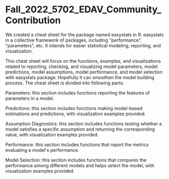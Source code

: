 # Fall_2022_5702_EDAV_Community_Contribution

We created a cheat sheet for the package named easystats in R. easystats in a collective framework of packages, including "performance", "parameters", etc. It intends for easier statistical modeling, reporting, and visualization. 

This cheat sheet will focus on the functions, examples, and visualizations related to reporting, checking, and visualizing model parameters, model predictions, model assumptions, model performance, and model selection with easystats package. Hopefully it can smoothen the model building process. The cheat sheet is divided into following parts:

Parameters: this section includes functions reporting the features of parameters in a model. 

Predictions: this section includes functions making model-based estimations and predictions, with visualization examples provided.

Assumption Diagnostics: this section includes functions testing whether a model satisfies a specific assumption and returning the corresponding value, with visualization examples provided.

Performance: this section includes functions that report the metrics evaluating a model's performance.

Model Selection: this section includes functions that compares the performance among different models and helps select the model, with visualization examples provided. 

